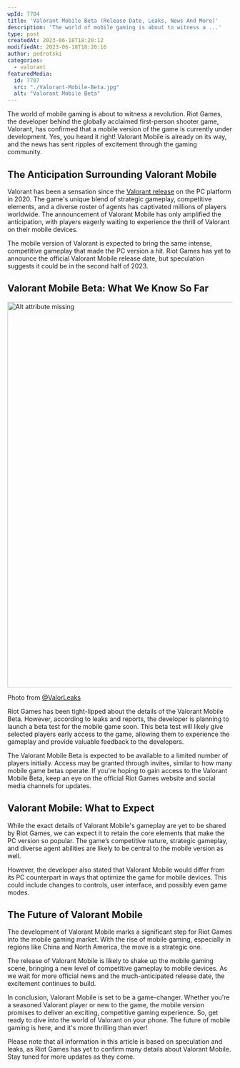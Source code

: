 ```yaml
---
wpId: 7704
title: 'Valorant Mobile Beta (Release Date, Leaks, News And More)'
description: 'The world of mobile gaming is about to witness a ...'
type: post
createdAt: 2023-06-18T18:20:12
modifiedAt: 2023-06-18T18:20:16
author: pedrotski
categories:
  - valorant
featuredMedia:
  id: 7707
  src: "./Valorant-Mobile-Beta.jpg"
  alt: "Valorant Mobile Beta"
---
```



The world of mobile gaming is about to witness a revolution. Riot Games, the developer behind the globally acclaimed first-person shooter game, Valorant, has confirmed that a mobile version of the game is currently under development. Yes, you heard it right! Valorant Mobile is already on its way, and the news has sent ripples of excitement through the gaming community.

## The Anticipation Surrounding Valorant Mobile

Valorant has been a sensation since the [Valorant release](https://www.ghostcap.com/valorant-release-date/) on the PC platform in 2020. The game's unique blend of strategic gameplay, competitive elements, and a diverse roster of agents has captivated millions of players worldwide. The announcement of Valorant Mobile has only amplified the anticipation, with players eagerly waiting to experience the thrill of Valorant on their mobile devices.

The mobile version of Valorant is expected to bring the same intense, competitive gameplay that made the PC version a hit. Riot Games has yet to announce the official Valorant Mobile release date, but speculation suggests it could be in the second half of 2023.

## Valorant Mobile Beta: What We Know So Far

<img decoding="async" width="1920" height="864" src="/images/posts/valorant-mobile-beta/valorant-mobile-screenshot.jpg" alt="Alt attribute missing" srcset="/images/posts/valorant-mobile-beta/valorant-mobile-screenshot.jpg 1920w, /images/posts/valorant-mobile-beta/valorant-mobile-screenshot-768x346.jpg 768w, /images/posts/valorant-mobile-beta/valorant-mobile-screenshot-1536x691.jpg 1536w" sizes="(max-width: 1920px) 100vw, 1920px" />

Photo from [@ValorLeaks](https://twitter.com/ValorLeaks)

Riot Games has been tight-lipped about the details of the Valorant Mobile Beta. However, according to leaks and reports, the developer is planning to launch a beta test for the mobile game soon. This beta test will likely give selected players early access to the game, allowing them to experience the gameplay and provide valuable feedback to the developers.

The Valorant Mobile Beta is expected to be available to a limited number of players initially. Access may be granted through invites, similar to how many mobile game betas operate. If you're hoping to gain access to the Valorant Mobile Beta, keep an eye on the official Riot Games website and social media channels for updates.

## Valorant Mobile: What to Expect

While the exact details of Valorant Mobile's gameplay are yet to be shared by Riot Games, we can expect it to retain the core elements that make the PC version so popular. The game’s competitive nature, strategic gameplay, and diverse agent abilities are likely to be central to the mobile version as well.

However, the developer also stated that Valorant Mobile would differ from its PC counterpart in ways that optimize the game for mobile devices. This could include changes to controls, user interface, and possibly even game modes.

## The Future of Valorant Mobile

The development of Valorant Mobile marks a significant step for Riot Games into the mobile gaming market. With the rise of mobile gaming, especially in regions like China and North America, the move is a strategic one.

The release of Valorant Mobile is likely to shake up the mobile gaming scene, bringing a new level of competitive gameplay to mobile devices. As we wait for more official news and the much-anticipated release date, the excitement continues to build.

In conclusion, Valorant Mobile is set to be a game-changer. Whether you're a seasoned Valorant player or new to the game, the mobile version promises to deliver an exciting, competitive gaming experience. So, get ready to dive into the world of Valorant on your phone. The future of mobile gaming is here, and it's more thrilling than ever!

Please note that all information in this article is based on speculation and leaks, as Riot Games has yet to confirm many details about Valorant Mobile. Stay tuned for more updates as they come.